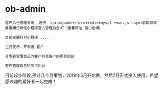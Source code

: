 # ob-admin

    客户后台管理系统  通用  springboot+shiro+redis+mysql +vue.js Layui前端框架 高度模仿微信小程序官方管理后台UI（看着简洁 偏白色调）

    目前主要针对小程序.......

    主要使用：开发者 客户

    开发者管理自己的客户以及客户的项目后台

    客户管理自己的项目后台 
    
目前起步阶段,预计几个月策划，2019年5月开始做，然后7月正式投入使用，希望感兴趣的爱好者一起完成！
    

